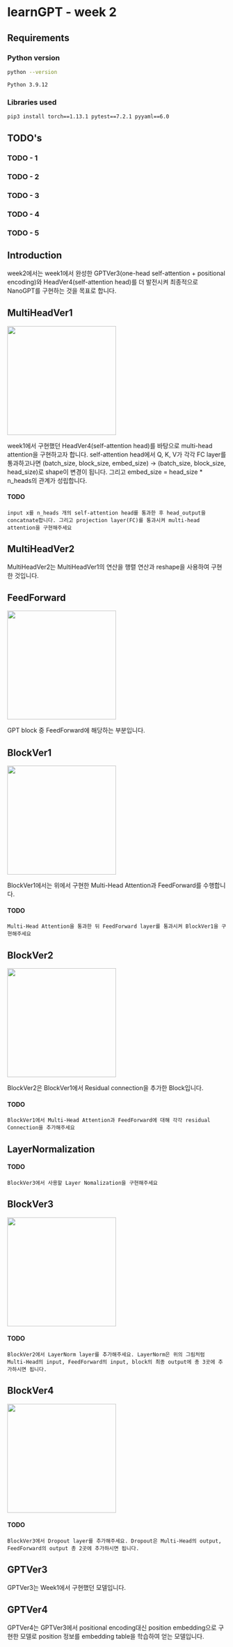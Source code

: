 # learnGPT - week 2

## Requirements

### Python version
```bash
python --version
```
```text
Python 3.9.12
```
### Libraries used
```bash
pip3 install torch==1.13.1 pytest==7.2.1 pyyaml==6.0
```

## TODO's


### TODO - 1


### TODO - 2


### TODO - 3


### TODO - 4


### TODO - 5


## Introduction
week2에서는 week1에서 완성한 GPTVer3(one-head self-attention + positional encoding)와 HeadVer4(self-attention head)를 더 발전시켜 최종적으로 NanoGPT를 구현하는 것을 목표로 합니다.



## MultiHeadVer1
<img src='img/MultiHeadVer1.png' width=250>  

week1에서 구현했던 HeadVer4(self-attention head)를 바탕으로 multi-head attention을 구현하고자 합니다. self-attention head에서 Q, K, V가 각각 FC layer를 통과하고나면 (batch_size, block_size, embed_size) → (batch_size, block_size, head_size)로 shape이 변경이 됩니다. 그리고 embed_size = head_size * n_heads의 관계가 성립합니다.

#### TODO
`input x를 n_heads 개의 self-attention head를 통과한 후 head_output을 concatnate합니다. 그리고 projection layer(FC)를 통과시켜 multi-head attention을 구현해주세요`



## MultiHeadVer2
MultiHeadVer2는 MultiHeadVer1의 연산을 행렬 연산과 reshape을 사용하여 구현한 것입니다.



## FeedForward
<img src='img/FeedForward.png' width=250>

GPT block 중 FeedForward에 해당하는 부분입니다.



## BlockVer1
<img src='img/BlockVer1.png' width=250>

BlockVer1에서는 위에서 구현한 Multi-Head Attention과 FeedForward를 수행합니다.

#### TODO
`Multi-Head Attention을 통과한 뒤 FeedForward layer를 통과시켜 BlockVer1을 구현해주세요`



## BlockVer2
<img src='img/BlockVer2.png' width=250>

BlockVer2은 BlockVer1에서 Residual connection을 추가한 Block입니다.

#### TODO
`BlockVer1에서 Multi-Head Attention과 FeedForward에 대해 각각 residual Connection을 추가해주세요`



## LayerNormalization
#### TODO
`BlockVer3에서 사용할 Layer Nomalization을 구현해주세요`



## BlockVer3
<img src='img/BlockVer3.png' width=250>

#### TODO
`BlockVer2에서 LayerNorm layer를 추가해주세요. LayerNorm은 위의 그림처럼 Multi-Head의 input, FeedForward의 input, block의 최종 output에 총 3곳에 추가하시면 됩니다.`



## BlockVer4
<img src='img/BlockVer4.png' width=250>

#### TODO
`BlockVer3에서 Dropout layer를 추가해주세요. Dropout은 Multi-Head의 output, FeedForward의 output 총 2곳에 추가하시면 됩니다.`



## GPTVer3
GPTVer3는 Week1에서 구현했던 모델입니다.



## GPTVer4
GPTVer4는 GPTVer3에서 positional encoding대신 position embedding으로 구현한 모델로 position 정보를 embedding table을 학습하여 얻는 모델입니다.
